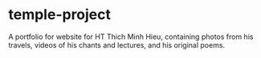 # temple-project

A portfolio for website for HT Thich Minh Hieu, containing photos from his travels, videos of his chants and lectures, and his original poems.